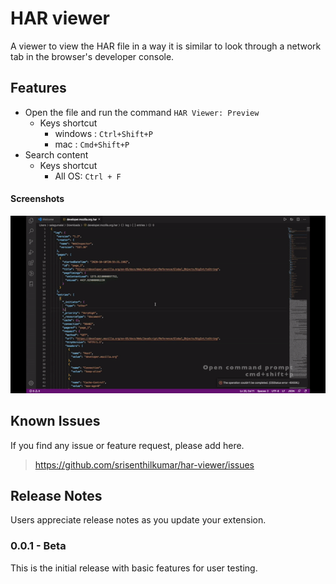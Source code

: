 # HAR viewer

A viewer to view the HAR file in a way it is similar to look through a network tab in the browser's developer console. 

## Features

* Open the file and run the command `HAR Viewer: Preview`
  * Keys shortcut
      - windows : `Ctrl+Shift+P`
      - mac : `Cmd+Shift+P`
* Search content
  * Keys shortcut
      - All OS: `Ctrl + F`

#### Screenshots
![Screenshots](docs/har-viewer.gif)

## Known Issues

If you find any issue or feature request, please add here.
> https://github.com/srisenthilkumar/har-viewer/issues

## Release Notes

Users appreciate release notes as you update your extension.

### 0.0.1 - Beta

This is the initial release with basic features for user testing.
